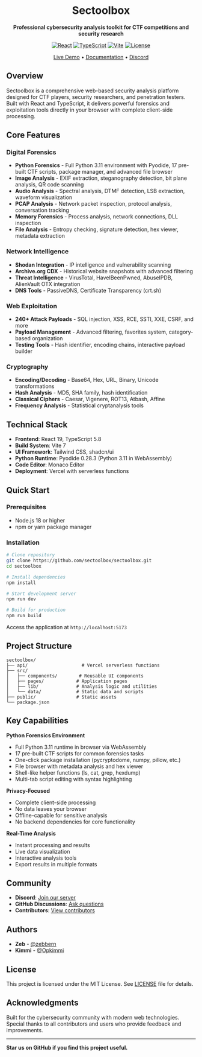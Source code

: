 <div align="center">

# Sectoolbox

**Professional cybersecurity analysis toolkit for CTF competitions and security research**

[![React](https://img.shields.io/badge/React-19.1-61DAFB?logo=react)](https://react.dev)
[![TypeScript](https://img.shields.io/badge/TypeScript-5.8-3178C6?logo=typescript)](https://www.typescriptlang.org/)
[![Vite](https://img.shields.io/badge/Vite-7.1-646CFF?logo=vite)](https://vitejs.dev)
[![License](https://img.shields.io/badge/License-MIT-green.svg)](LICENSE)

[Live Demo](https://sectoolbox.com) • [Documentation](https://github.com/sectoolbox/sectoolbox/wiki) • [Discord](https://discord.gg/SvvKKMzE5Q)

</div>

## Overview

Sectoolbox is a comprehensive web-based security analysis platform designed for CTF players, security researchers, and penetration testers. Built with React and TypeScript, it delivers powerful forensics and exploitation tools directly in your browser with complete client-side processing.

## Core Features

### Digital Forensics
- **Python Forensics** - Full Python 3.11 environment with Pyodide, 17 pre-built CTF scripts, package manager, and advanced file browser
- **Image Analysis** - EXIF extraction, steganography detection, bit plane analysis, QR code scanning
- **Audio Analysis** - Spectral analysis, DTMF detection, LSB extraction, waveform visualization
- **PCAP Analysis** - Network packet inspection, protocol analysis, conversation tracking
- **Memory Forensics** - Process analysis, network connections, DLL inspection
- **File Analysis** - Entropy checking, signature detection, hex viewer, metadata extraction

### Network Intelligence
- **Shodan Integration** - IP intelligence and vulnerability scanning
- **Archive.org CDX** - Historical website snapshots with advanced filtering
- **Threat Intelligence** - VirusTotal, HaveIBeenPwned, AbuseIPDB, AlienVault OTX integration
- **DNS Tools** - PassiveDNS, Certificate Transparency (crt.sh)

### Web Exploitation
- **240+ Attack Payloads** - SQL injection, XSS, RCE, SSTI, XXE, CSRF, and more
- **Payload Management** - Advanced filtering, favorites system, category-based organization
- **Testing Tools** - Hash identifier, encoding chains, interactive payload builder

### Cryptography
- **Encoding/Decoding** - Base64, Hex, URL, Binary, Unicode transformations
- **Hash Analysis** - MD5, SHA family, hash identification
- **Classical Ciphers** - Caesar, Vigenere, ROT13, Atbash, Affine
- **Frequency Analysis** - Statistical cryptanalysis tools

## Technical Stack

- **Frontend**: React 19, TypeScript 5.8
- **Build System**: Vite 7
- **UI Framework**: Tailwind CSS, shadcn/ui
- **Python Runtime**: Pyodide 0.28.3 (Python 3.11 in WebAssembly)
- **Code Editor**: Monaco Editor
- **Deployment**: Vercel with serverless functions

## Quick Start

### Prerequisites
- Node.js 18 or higher
- npm or yarn package manager

### Installation

```bash
# Clone repository
git clone https://github.com/sectoolbox/sectoolbox.git
cd sectoolbox

# Install dependencies
npm install

# Start development server
npm run dev

# Build for production
npm run build
```

Access the application at `http://localhost:5173`

## Project Structure

```
sectoolbox/
├── api/                    # Vercel serverless functions
├── src/
│   ├── components/        # Reusable UI components
│   ├── pages/            # Application pages
│   ├── lib/              # Analysis logic and utilities
│   └── data/             # Static data and scripts
├── public/               # Static assets
└── package.json
```

## Key Capabilities

**Python Forensics Environment**
- Full Python 3.11 runtime in browser via WebAssembly
- 17 pre-built CTF scripts for common forensics tasks
- One-click package installation (pycryptodome, numpy, pillow, etc.)
- File browser with metadata analysis and hex viewer
- Shell-like helper functions (ls, cat, grep, hexdump)
- Multi-tab script editing with syntax highlighting

**Privacy-Focused**
- Complete client-side processing
- No data leaves your browser
- Offline-capable for sensitive analysis
- No backend dependencies for core functionality

**Real-Time Analysis**
- Instant processing and results
- Live data visualization
- Interactive analysis tools
- Export results in multiple formats

## Community

- **Discord**: [Join our server](https://discord.gg/SvvKKMzE5Q)
- **GitHub Discussions**: [Ask questions](https://github.com/sectoolbox/sectoolbox/discussions)
- **Contributors**: [View contributors](https://github.com/sectoolbox/sectoolbox/graphs/contributors)

## Authors

- **Zeb** - [@zebbern](https://github.com/zebbern)
- **Kimmi** - [@Opkimmi](https://github.com/Opkimmi)

## License

This project is licensed under the MIT License. See [LICENSE](LICENSE) file for details.

## Acknowledgments

Built for the cybersecurity community with modern web technologies. Special thanks to all contributors and users who provide feedback and improvements.

---

**Star us on GitHub if you find this project useful.**
